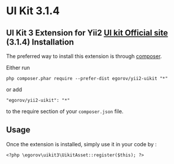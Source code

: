 UI Kit 3.1.4
==================
UI Kit 3 Extension for Yii2  [UI kit Official site](https://getuikit.com/)
(3.1.4)
Installation
------------

The preferred way to install this extension is through [composer](http://getcomposer.org/download/).

Either run

```
php composer.phar require --prefer-dist egorov/yii2-uikit "*"
```

or add

```
"egorov/yii2-uikit": "*"
```

to the require section of your `composer.json` file.


Usage
-----

Once the extension is installed, simply use it in your code by  :

```
<?php \egorov\uikit3\UikitAsset::register($this); ?>
```